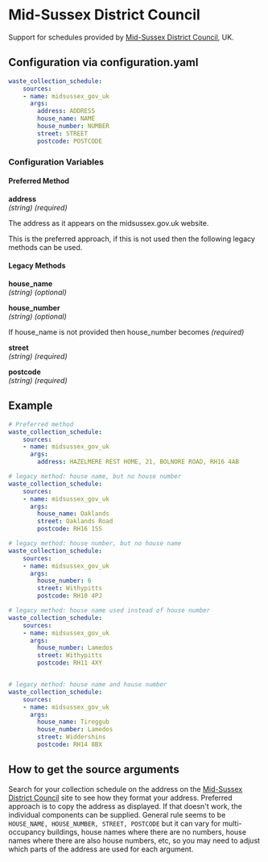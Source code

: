 # Mid-Sussex District Council

Support for schedules provided by [Mid-Sussex District Council](https://www.midsussex.gov.uk/waste-recycling/bin-collection/), UK.

## Configuration via configuration.yaml

```yaml
waste_collection_schedule:
    sources:
    - name: midsussex_gov_uk
      args:
        address: ADDRESS
        house_name: NAME
        house_number: NUMBER
        street: STREET
        postcode: POSTCODE
```

### Configuration Variables

#### Preferred Method
**address**  
*(string) (required)*

The address as it appears on the midsussex.gov.uk website.

This is the preferred approach, if this is not used then the following legacy methods can be used.

#### Legacy Methods

**house_name**  
*(string) (optional)*

**house_number**  
*(string) (optional)*

If house_name is not provided then house_number becomes *(required)*

**street**  
*(string) (required)*

**postcode**  
*(string) (required)*

## Example

```yaml
# Preferred method
waste_collection_schedule:
    sources:
    - name: midsussex_gov_uk
      args:
        address: HAZELMERE REST HOME, 21, BOLNORE ROAD, RH16 4AB
```

```yaml
# legacy method: house name, but no house number
waste_collection_schedule:
    sources:
    - name: midsussex_gov_uk
      args:
        house_name: Oaklands
        street: Oaklands Road
        postcode: RH16 1SS
```

```yaml
# legacy method: house number, but no house name
waste_collection_schedule:
    sources:
    - name: midsussex_gov_uk
      args:
        house_number: 6
        street: Withypitts
        postcode: RH10 4PJ
```

```yaml
# legacy method: house name used instead of house number
waste_collection_schedule:
    sources:
    - name: midsussex_gov_uk
      args:
        house_number: Lamedos
        street: Withypitts
        postcode: RH11 4XY
```
```yaml

# legacy method: house name and house number
waste_collection_schedule:
    sources:
    - name: midsussex_gov_uk
      args:
        house_name: Tireggub
        house_number: Lamedos
        street: Widdershins
        postcode: RH14 8BX
```

## How to get the source arguments

Search for your collection schedule on the address on the [Mid-Sussex District Council](https://www.midsussex.gov.uk/waste-recycling/bin-collection/) site to see how they format your address. Preferred approach is to copy the address as displayed. If that doesn't work, the individual components can be supplied. General rule seems to be `HOUSE_NAME, HOUSE_NUMBER, STREET, POSTCODE` but it can vary for multi-occupancy buildings, house names where there are no numbers, house names where there are also house numbers, etc, so you may need to adjust which parts of the address are used for each argument.
